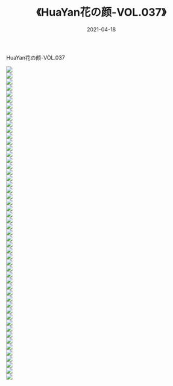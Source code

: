 ﻿---
layout: post
title:  《HuaYan花の颜-VOL.037》
date:   2021-04-18
img: http://img.660000.xyz/Sharelink/网络美图/2021/HuaYan花の颜-VOL.037/000.jpg
categories: [美女, 清纯, 唯美]
---

HuaYan花の颜-VOL.037

  ![](http://img.660000.xyz/Sharelink/网络美图/2021/HuaYan花の颜-VOL.037/001.jpg) <br> ![](http://img.660000.xyz/Sharelink/网络美图/2021/HuaYan花の颜-VOL.037/002.jpg) <br> ![](http://img.660000.xyz/Sharelink/网络美图/2021/HuaYan花の颜-VOL.037/003.jpg) <br> ![](http://img.660000.xyz/Sharelink/网络美图/2021/HuaYan花の颜-VOL.037/004.jpg) <br> ![](http://img.660000.xyz/Sharelink/网络美图/2021/HuaYan花の颜-VOL.037/005.jpg) <br> ![](http://img.660000.xyz/Sharelink/网络美图/2021/HuaYan花の颜-VOL.037/006.jpg) <br> ![](http://img.660000.xyz/Sharelink/网络美图/2021/HuaYan花の颜-VOL.037/007.jpg) <br> ![](http://img.660000.xyz/Sharelink/网络美图/2021/HuaYan花の颜-VOL.037/008.jpg) <br> ![](http://img.660000.xyz/Sharelink/网络美图/2021/HuaYan花の颜-VOL.037/009.jpg) <br> ![](http://img.660000.xyz/Sharelink/网络美图/2021/HuaYan花の颜-VOL.037/010.jpg) <br> ![](http://img.660000.xyz/Sharelink/网络美图/2021/HuaYan花の颜-VOL.037/011.jpg) <br> ![](http://img.660000.xyz/Sharelink/网络美图/2021/HuaYan花の颜-VOL.037/012.jpg) <br> ![](http://img.660000.xyz/Sharelink/网络美图/2021/HuaYan花の颜-VOL.037/013.jpg) <br> ![](http://img.660000.xyz/Sharelink/网络美图/2021/HuaYan花の颜-VOL.037/014.jpg) <br> ![](http://img.660000.xyz/Sharelink/网络美图/2021/HuaYan花の颜-VOL.037/015.jpg) <br> ![](http://img.660000.xyz/Sharelink/网络美图/2021/HuaYan花の颜-VOL.037/016.jpg) <br> ![](http://img.660000.xyz/Sharelink/网络美图/2021/HuaYan花の颜-VOL.037/017.jpg) <br> ![](http://img.660000.xyz/Sharelink/网络美图/2021/HuaYan花の颜-VOL.037/018.jpg) <br> ![](http://img.660000.xyz/Sharelink/网络美图/2021/HuaYan花の颜-VOL.037/019.jpg) <br> ![](http://img.660000.xyz/Sharelink/网络美图/2021/HuaYan花の颜-VOL.037/020.jpg) <br> ![](http://img.660000.xyz/Sharelink/网络美图/2021/HuaYan花の颜-VOL.037/021.jpg) <br> ![](http://img.660000.xyz/Sharelink/网络美图/2021/HuaYan花の颜-VOL.037/022.jpg) <br> ![](http://img.660000.xyz/Sharelink/网络美图/2021/HuaYan花の颜-VOL.037/023.jpg) <br> ![](http://img.660000.xyz/Sharelink/网络美图/2021/HuaYan花の颜-VOL.037/024.jpg) <br> ![](http://img.660000.xyz/Sharelink/网络美图/2021/HuaYan花の颜-VOL.037/025.jpg) <br> ![](http://img.660000.xyz/Sharelink/网络美图/2021/HuaYan花の颜-VOL.037/026.jpg) <br> ![](http://img.660000.xyz/Sharelink/网络美图/2021/HuaYan花の颜-VOL.037/027.jpg) <br> ![](http://img.660000.xyz/Sharelink/网络美图/2021/HuaYan花の颜-VOL.037/028.jpg) <br> ![](http://img.660000.xyz/Sharelink/网络美图/2021/HuaYan花の颜-VOL.037/029.jpg) <br> ![](http://img.660000.xyz/Sharelink/网络美图/2021/HuaYan花の颜-VOL.037/030.jpg) <br> ![](http://img.660000.xyz/Sharelink/网络美图/2021/HuaYan花の颜-VOL.037/031.jpg) <br> ![](http://img.660000.xyz/Sharelink/网络美图/2021/HuaYan花の颜-VOL.037/032.jpg) <br> ![](http://img.660000.xyz/Sharelink/网络美图/2021/HuaYan花の颜-VOL.037/033.jpg) <br> ![](http://img.660000.xyz/Sharelink/网络美图/2021/HuaYan花の颜-VOL.037/034.jpg) <br> ![](http://img.660000.xyz/Sharelink/网络美图/2021/HuaYan花の颜-VOL.037/035.jpg) <br> ![](http://img.660000.xyz/Sharelink/网络美图/2021/HuaYan花の颜-VOL.037/036.jpg) <br> ![](http://img.660000.xyz/Sharelink/网络美图/2021/HuaYan花の颜-VOL.037/037.jpg) <br> ![](http://img.660000.xyz/Sharelink/网络美图/2021/HuaYan花の颜-VOL.037/038.jpg) <br> ![](http://img.660000.xyz/Sharelink/网络美图/2021/HuaYan花の颜-VOL.037/039.jpg) <br> ![](http://img.660000.xyz/Sharelink/网络美图/2021/HuaYan花の颜-VOL.037/040.jpg) <br> ![](http://img.660000.xyz/Sharelink/网络美图/2021/HuaYan花の颜-VOL.037/041.jpg) <br> ![](http://img.660000.xyz/Sharelink/网络美图/2021/HuaYan花の颜-VOL.037/042.jpg) <br> ![](http://img.660000.xyz/Sharelink/网络美图/2021/HuaYan花の颜-VOL.037/043.jpg) <br> ![](http://img.660000.xyz/Sharelink/网络美图/2021/HuaYan花の颜-VOL.037/044.jpg) <br> ![](http://img.660000.xyz/Sharelink/网络美图/2021/HuaYan花の颜-VOL.037/045.jpg) <br> ![](http://img.660000.xyz/Sharelink/网络美图/2021/HuaYan花の颜-VOL.037/046.jpg) <br> ![](http://img.660000.xyz/Sharelink/网络美图/2021/HuaYan花の颜-VOL.037/047.jpg) <br> ![](http://img.660000.xyz/Sharelink/网络美图/2021/HuaYan花の颜-VOL.037/048.jpg) <br> ![](http://img.660000.xyz/Sharelink/网络美图/2021/HuaYan花の颜-VOL.037/049.jpg) <br> ![](http://img.660000.xyz/Sharelink/网络美图/2021/HuaYan花の颜-VOL.037/050.jpg) <br> ![](http://img.660000.xyz/Sharelink/网络美图/2021/HuaYan花の颜-VOL.037/051.jpg) <br> ![](http://img.660000.xyz/Sharelink/网络美图/2021/HuaYan花の颜-VOL.037/052.jpg) <br>